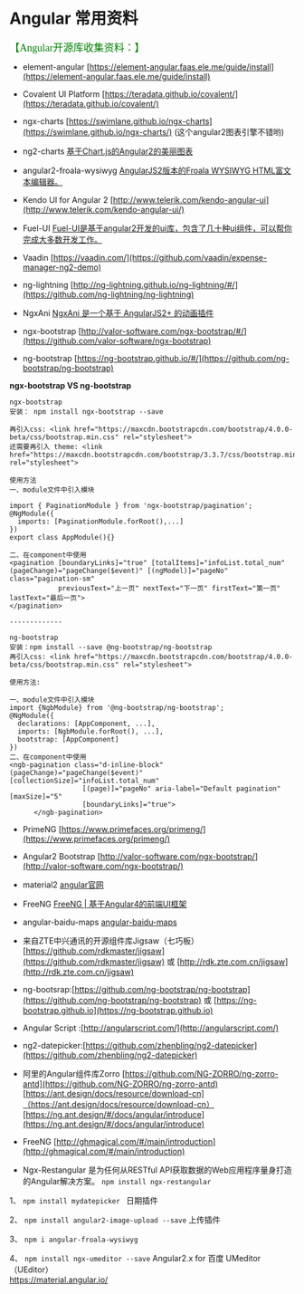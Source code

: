 # Angular 常用资料
<font size=4 face="黑体" color=green>【Angular开源库收集资料：】</font>

* element-angular [https://element-angular.faas.ele.me/guide/install](https://element-angular.faas.ele.me/guide/install)

* Covalent UI Platform [https://teradata.github.io/covalent/](https://teradata.github.io/covalent/)

* ngx-charts [https://swimlane.github.io/ngx-charts](https://swimlane.github.io/ngx-charts/) (这个angular2图表引擎不错哟)

* ng2-charts [基于Chart.js的Angular2的美丽图表](http://valor-software.com/ng2-charts/)

* angular2-froala-wysiwyg [AngularJS2版本的Froala WYSIWYG HTML富文本编辑器。](https://github.com/froala/angular2-froala-wysiwyg)

* Kendo UI for Angular 2 [http://www.telerik.com/kendo-angular-ui](http://www.telerik.com/kendo-angular-ui/)

* Fuel-UI [Fuel-UI是基于angular2开发的ui库，包含了几十种ui组件，可以帮你完成大多数开发工作。](http://fuelinteractive.github.io/fuel-ui/)

* Vaadin [https://vaadin.com/](https://github.com/vaadin/expense-manager-ng2-demo)

* ng-lightning [http://ng-lightning.github.io/ng-lightning/#/](https://github.com/ng-lightning/ng-lightning)

* NgxAni [NgxAni 是一个基于 AngularJS2+ 的动画插件](https://a-jie.github.io/NgxAni/)

* ngx-bootstrap [http://valor-software.com/ngx-bootstrap/#/](https://github.com/valor-software/ngx-bootstrap)

* ng-bootstrap [https://ng-bootstrap.github.io/#/](https://github.com/ng-bootstrap/ng-bootstrap)

**ngx-bootstrap VS ng-bootstrap**
```
ngx-bootstrap
安装： npm install ngx-bootstrap --save

再引入css: <link href="https://maxcdn.bootstrapcdn.com/bootstrap/4.0.0-beta/css/bootstrap.min.css" rel="stylesheet">
还需要再引入 theme: <link href="https://maxcdn.bootstrapcdn.com/bootstrap/3.3.7/css/bootstrap.min.css" rel="stylesheet">

使用方法
一、module文件中引入模块

import { PaginationModule } from 'ngx-bootstrap/pagination';
@NgModule({
  imports: [PaginationModule.forRoot(),...]
})
export class AppModule(){}

二、在component中使用
<pagination [boundaryLinks]="true" [totalItems]="infoList.total_num" (pageChange)="pageChange($event)" [(ngModel)]="pageNo" class="pagination-sm"
            previousText="上一页" nextText="下一页" firstText="第一页" lastText="最后一页">
</pagination>

-------------

ng-bootstrap
安装：npm install --save @ng-bootstrap/ng-bootstrap
再引入css: <link href="https://maxcdn.bootstrapcdn.com/bootstrap/4.0.0-beta/css/bootstrap.min.css" rel="stylesheet">

使用方法:

一、module文件中引入模块
import {NgbModule} from '@ng-bootstrap/ng-bootstrap';
@NgModule({
  declarations: [AppComponent, ...],
  imports: [NgbModule.forRoot(), ...],
  bootstrap: [AppComponent]
})
二、在component中使用
<ngb-pagination class="d-inline-block" (pageChange)="pageChange($event)" [collectionSize]="infoList.total_num"
                  [(page)]="pageNo" aria-label="Default pagination" [maxSize]="5"
                  [boundaryLinks]="true">
      </ngb-pagination>
```

* PrimeNG [https://www.primefaces.org/primeng/](https://www.primefaces.org/primeng/)

* Angular2 Bootstrap [http://valor-software.com/ngx-bootstrap/](http://valor-software.com/ngx-bootstrap/)

* material2 [angular官网](https://material.angular.io/)

* FreeNG [FreeNG | 基于Angular4的前端UI框架](https://github.com/IronPans/freeng)

* angular-baidu-maps [angular-baidu-maps](https://www.npmjs.com/package/angular-baidu-maps)

* 来自ZTE中兴通讯的开源组件库Jigsaw（七巧板）[https://github.com/rdkmaster/jigsaw](https://github.com/rdkmaster/jigsaw) 或 [http://rdk.zte.com.cn/jigsaw](http://rdk.zte.com.cn/jigsaw)

* ng-bootsrap:[https://github.com/ng-bootstrap/ng-bootstrap](https://github.com/ng-bootstrap/ng-bootstrap) 或 [https://ng-bootstrap.github.io](https://ng-bootstrap.github.io)

* Angular Script :[http://angularscript.com/](http://angularscript.com/)

* ng2-datepicker:[https://github.com/zhenbling/ng2-datepicker](https://github.com/zhenbling/ng2-datepicker)

* 阿里的Angular组件库Zorro [https://github.com/NG-ZORRO/ng-zorro-antd](https://github.com/NG-ZORRO/ng-zorro-antd)
  [https://ant.design/docs/resource/download-cn]（https://ant.design/docs/resource/download-cn）
 [https://ng.ant.design/#/docs/angular/introduce](https://ng.ant.design/#/docs/angular/introduce)

* FreeNG [http://ghmagical.com/#/main/introduction](http://ghmagical.com/#/main/introduction)

* Ngx-Restangular 是为任何从RESTful API获取数据的Web应用程序量身打造的Angular解决方案。 `npm install ngx-restangular`

1、 `npm install mydatepicker ` 日期插件	
   		
2、 `npm install angular2-image-upload --save` 上传插件	
	   	
3、 `npm i angular-froala-wysiwyg`			

4、 `npm install ngx-umeditor --save` Angular2.x for 百度 UMeditor（UEditor）			
https://material.angular.io/

